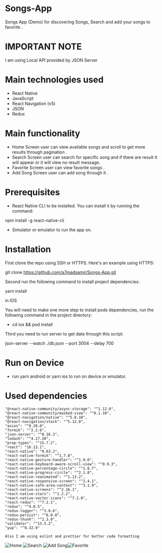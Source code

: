 # Songs-App

Songs App (Demo) for discovering Songs, Search and add your songs to favorite .

# IMPORTANT NOTE

I am using Local API provided by  JSON Server

# Main technologies used

- React Native
- JavaScript
- React Navigation (v5)
- JSON
- Redux

# Main functionality

- Home Screen user can view available songs and scroll to get more results through pagination .
- Search Screen user can search for specific song and if there are result it will appear or it will view no result message.
- Favorite Screen user can view favorite songs .
- Add Song Screen user can add song through it .

# Prerequisites

- React Native CLI to be installed. You can install it by running the command:

npm install -g react-native-cli

- Simulator or emulator to run the app on.

# Installation

First clone the repo using SSH or HTTPS. Here's an example using HTTPS:

git clone https://github.com/a7madsamir/Songs-App.git

Second run the following command to install project dependencies:

yarn install

in IOS

You will need to make one more step to install pods dependencies, run the following command in the project directory:

- cd ios && pod install

Third you need to run server to get data through this script:

json-server --watch ./db.json --port 3004 --delay 700

# Run on Device

- run yarn android or yarn ios to run on device or emulator.


# Used dependencies

    "@react-native-community/async-storage": "^1.12.0",
    "@react-native-community/masked-view": "^0.1.10",
    "@react-navigation/native": "^5.8.10",
    "@react-navigation/stack": "^5.12.8",
    "axios": "^0.20.0",
    "formik": "^2.2.6",
    "json-server": "^0.16.3",
    "lodash": "^4.17.20",
    "prop-types": "^15.7.2",
    "react": "16.13.1",
    "react-native": "0.63.2",
    "react-native-formik": "^1.7.8",
    "react-native-gesture-handler": "^1.9.0",
    "react-native-keyboard-aware-scroll-view": "^0.9.3",
    "react-native-percentage-circle": "^1.0.7",
    "react-native-progress-circle": "^2.1.0",
    "react-native-reanimated": "^1.13.2",
    "react-native-responsive-screen": "^1.4.1",
    "react-native-safe-area-context": "^3.1.9",
    "react-native-screens": "^2.16.1",
    "react-native-stars": "^1.2.2",
    "react-native-vector-icons": "^7.1.0",
    "react-redux": "^7.2.1",
    "redux": "^4.0.5",
    "redux-logger": "^3.0.6",
    "redux-persist": "^6.0.0",
    "redux-thunk": "^2.3.0",
    "validator": "^13.5.2",
    "yup": "^0.32.9"

    Also I am using eslint and prettier for better code formatting

![Home](https://i.ibb.co/0YwQpjS/Simulator-Screen-Shot-i-Phone-11-2021-03-17-at-18-46-47.png) ![Search](https://i.ibb.co/DYBnM5B/Simulator-Screen-Shot-i-Phone-11-2021-03-17-at-18-46-21.png) ![Add Song](https://i.ibb.co/3MPbR0n/Simulator-Screen-Shot-i-Phone-11-2021-03-17-at-18-38-24.png)![Favorite](https://i.ibb.co/9GC1zJ8/Simulator-Screen-Shot-i-Phone-11-2021-03-17-at-18-38-18.png)



